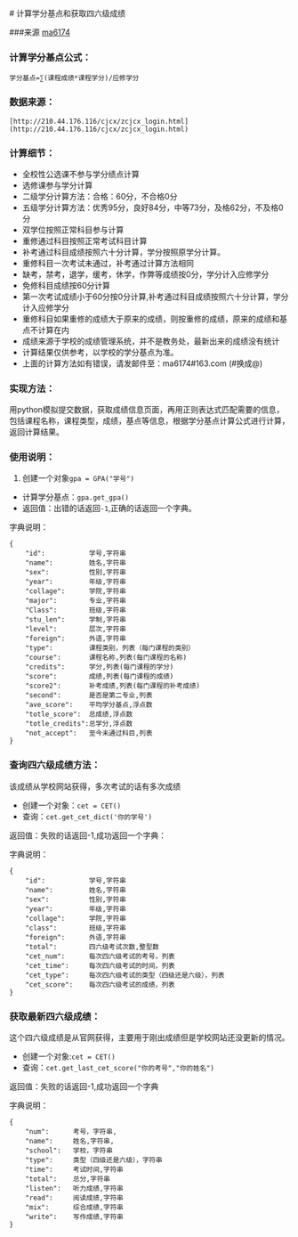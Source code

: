 <head><meta charset="UTF-8"></head>
# 计算学分基点和获取四六级成绩

###来源
[ma6174](https://github.com/ma6174/calc_GPA)

### 计算学分基点公式：

`学分基点=∑(课程成绩*课程学分)/应修学分`

### 数据来源：

`[http://210.44.176.116/cjcx/zcjcx_login.html](http://210.44.176.116/cjcx/zcjcx_login.html)`

### 计算细节：

- 全校性公选课不参与学分绩点计算
- 选修课参与学分计算
- 二级学分计算方法：合格：60分，不合格0分
- 五级学分计算方法：优秀95分，良好84分，中等73分，及格62分，不及格0分
- 双学位按照正常科目参与计算
- 重修通过科目按照正常考试科目计算
- 补考通过科目成绩按照六十分计算，学分按照原学分计算。
- 重修科目一次考试未通过，补考通过计算方法相同
- 缺考，禁考，退学，缓考，休学，作弊等成绩按0分，学分计入应修学分
- 免修科目成绩按60分计算
- 第一次考试成绩小于60分按0分计算,补考通过科目成绩按照六十分计算，学分计入应修学分
- 重修科目如果重修的成绩大于原来的成绩，则按重修的成绩，原来的成绩和基点不计算在内
- 成绩来源于学校的成绩管理系统，并不是教务处，最新出来的成绩没有统计
- 计算结果仅供参考，以学校的学分基点为准。
- 上面的计算方法如有错误，请发邮件至：ma6174#163.com (#换成@)

### 实现方法：
用python模拟提交数据，获取成绩信息页面，再用正则表达式匹配需要的信息，包括课程名称，课程类型，成绩，基点等信息，根据学分基点计算公式进行计算，返回计算结果。

### 使用说明：
1. 创建一个对象`gpa = GPA("学号")`
- 计算学分基点：`gpa.get_gpa()`
- 返回值：出错的话返回`-1`,正确的话返回一个字典。

字典说明：

    {
        "id":           学号,字符串
        "name":         姓名,字符串
        "sex":          性别,字符串
        "year":         年级,字符串
        "collage":      学院,字符串
        "major":        专业,字符串
        "Class":        班级,字符串
        "stu_len":      学制,字符串
        "level":        层次,字符串
        "foreign":      外语,字符串
        "type":         课程类别，列表（每门课程的类别）
        "course":       课程名称,列表(每门课程的名称)
        "credits":      学分,列表(每门课程的学分)
        "score":        成绩,列表(每门课程的成绩)
        "score2":       补考成绩,列表(每门课程的补考成绩)
        "second":       是否是第二专业,列表
        "ave_score":    平均学分基点,浮点数
        "totle_score":  总成绩,浮点数
        "totle_credits":总学分,浮点数
        "not_accept":   至今未通过科目,列表
    }

### 查询四六级成绩方法：
该成绩从学校网站获得，多次考试的话有多次成绩

- 创建一个对象：`cet = CET()`
- 查询：`cet.get_cet_dict('你的学号')`

返回值：失败的话返回-1,成功返回一个字典：

字典说明：

    {
        "id":           学号,字符串
        "name":         姓名,字符串
        "sex":          性别,字符串
        "year":         年级,字符串
        "collage":      学院,字符串
        "class":        班级,字符串
        "foreign":      外语,字符串
        "total":        四六级考试次数,整型数
        "cet_num":      每次四六级考试的考号，列表
        "cet_time":     每次四六级考试的时间，列表
        "cet_type":     每次四六级考试的类型（四级还是六级），列表
        "cet_score":    每次四六级考试的成绩，列表
    }

### 获取最新四六级成绩：

这个四六级成绩是从官网获得，主要用于刚出成绩但是学校网站还没更新的情况。

- 创建一个对象:`cet = CET()`
- 查询：`cet.get_last_cet_score("你的考号","你的姓名")`

返回值：失败的话返回-1,成功返回一个字典

字典说明：

	{
		"num":      考号，字符串,
		"name":     姓名,字符串,
		"school":   学校，字符串
		"type":     类型（四级还是六级），字符串
		"time":     考试时间,字符串
		"total":    总分,字符串
		"listen":   听力成绩,字符串
		"read":     阅读成绩,字符串
		"mix":      综合成绩,字符串
		"write":    写作成绩,字符串
	}

